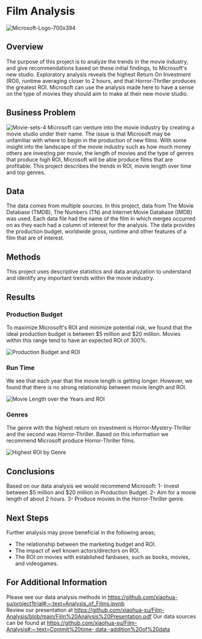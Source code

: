 # Film Analysis
![Microsoft-Logo-700x394](https://user-images.githubusercontent.com/100173802/157888187-f56dfd17-a5c2-46cf-b8dd-5db737cd0506.png)

## Overview
The purpose of this project is to analyze the trends in the movie industry, and give recommendations based on these initial findings, to Microsoft's new studio. Exploratory analysis reveals the highest Return On Investment (ROI), runtime averaging closer to 2 hours, and that Horror-Thriller produces the greatest ROI. Microsoft can use the analysis made here to have a sense on the type of movies they should aim to make at their new movie studio.

## Business Problem
![Movie-sets-4](https://user-images.githubusercontent.com/100173802/157889454-0e4c4403-fd56-44ae-b451-4b7531699c2e.jpeg)
Microsoft can venture into the movie industry by creating a movie studio under their name. The issue is that Microsoft may be unfamiliar with where to begin in the production of new films. With some insight into the landscape of the movie industry such as how much money others are investing per movie, the length of movies and the type of genres that produce high ROI, Microsoft will be able produce films that are profitable. This project describes the trends in ROI, movie length over time and top genres.

## Data
The data comes from multiple sources. In this project, data from The Movie Database (TMDB), The Numbers (TN) and Internet Movie Database (IMDB) was used. Each data file had the name of the film in which merges occurred on as they each had a column of interest for the analysis. The data provides the production budget, worldwide gross, runtime and other features of a film that are of interest.

## Methods
This project uses descriptive statistics and data analyzation to understand and identify any important trends within the movie industry. 

## Results
### Production Budget
To maximize Microsoft's ROI and minimize potential risk, we found that the ideal production budget is between $5 million and $20 million. Movies within this range tend to have an expected ROI of 300%.

![Production Budget and ROI](https://user-images.githubusercontent.com/100173802/157897037-12774434-470c-4397-9d00-94465f20ce86.jpeg)
### Run Time
We see that each year that the movie length is getting longer. However, we found that there is no strong relationship between movie length and ROI.

![Movie Length over the Years and ROI](https://user-images.githubusercontent.com/100173802/157897833-f5ccf460-e1fe-4757-b815-1ea8410936b6.jpeg)
### Genres
The genre with the highest return on investment is Horror-Mystery-Thriller and the second was Horror-Thriller. Based on this information we recommend Microsoft produce Horror-Thriller films.

![Highest ROI by Genre](https://user-images.githubusercontent.com/100173802/157897876-60ff7955-2c2d-4670-ac5c-036272f9154d.jpeg)

## Conclusions
Based on our data analysis we would recommend Microsoft:
1- Invest between $5 million and $20 million in Production Budget.
2- Aim for a movie length of about 2 hours.
3- Produce movies in the Horror-Thriller genre.

## Next Steps
Further analysis may prove beneficial in the following areas;
- The relationship between the marketing budget and ROI.
- The impact of well known actors/directors on ROI.
- The ROI on movies with established fanbases, such as books, movies, and videogames.

## For Additional Information
Please see our data analysis methods in https://github.com/xiaohua-su/project1trial#:~:text=Analysis_of_Films.ipynb  
Review our presentation at https://github.com/xiaohua-su/Film-Analysis/blob/main/Film%20Analysis%20Presentation.pdf
Our data sources can be found at https://github.com/xiaohua-su/Film-Analysis#:~:text=Commit%20time-,data,-addition%20of%20data

